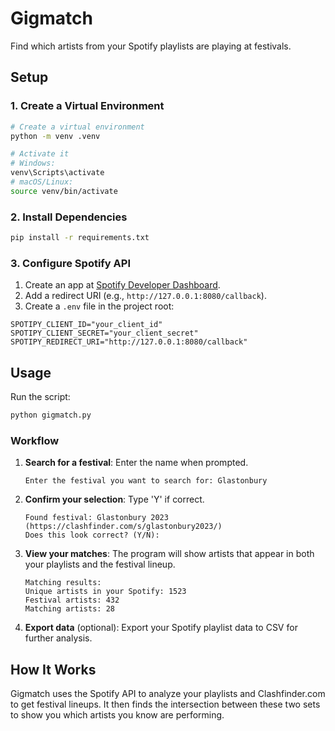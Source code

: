 # Gigmatch

Find which artists from your Spotify playlists are playing at festivals.

## Setup

### 1. Create a Virtual Environment

```bash
# Create a virtual environment
python -m venv .venv

# Activate it
# Windows:
venv\Scripts\activate
# macOS/Linux:
source venv/bin/activate
```

### 2. Install Dependencies

```bash
pip install -r requirements.txt
```

### 3. Configure Spotify API

1. Create an app at [Spotify Developer Dashboard](https://developer.spotify.com/dashboard/).
2. Add a redirect URI (e.g., `http://127.0.0.1:8080/callback`).
3. Create a `.env` file in the project root:

```env
SPOTIPY_CLIENT_ID="your_client_id"
SPOTIPY_CLIENT_SECRET="your_client_secret"
SPOTIPY_REDIRECT_URI="http://127.0.0.1:8080/callback"
```

## Usage

Run the script:

```bash
python gigmatch.py
```

### Workflow

1. **Search for a festival**: Enter the name when prompted.
   ```
   Enter the festival you want to search for: Glastonbury
   ```

2. **Confirm your selection**: Type 'Y' if correct.
   ```
   Found festival: Glastonbury 2023 (https://clashfinder.com/s/glastonbury2023/)
   Does this look correct? (Y/N):
   ```

3. **View your matches**: The program will show artists that appear in both your playlists and the festival lineup.
   ```
   Matching results:
   Unique artists in your Spotify: 1523
   Festival artists: 432
   Matching artists: 28
   ```

4. **Export data** (optional): Export your Spotify playlist data to CSV for further analysis.

## How It Works

Gigmatch uses the Spotify API to analyze your playlists and Clashfinder.com to get festival lineups. It then finds the intersection between these two sets to show you which artists you know are performing.